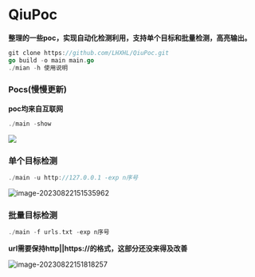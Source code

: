 # QiuPoc

**整理的一些poc，实现自动化检测利用，支持单个目标和批量检测，高亮输出。**

```go
git clone https://github.com/LHXHL/QiuPoc.git
go build -o main main.go
./mian -h 使用说明
```

### Pocs(慢慢更新)

**poc均来自互联网**

```go
./main -show
```

![](https://p.ipic.vip/x7rwjc.png)

### 单个目标检测

```go
./main -u http://127.0.0.1 -exp n序号
```

![image-20230822151535962](https://p.ipic.vip/cm447o.png)

### 批量目标检测

```go
./main -f urls.txt -exp n序号
```

**url需要保持http||https://的格式，这部分还没来得及改善**

![image-20230822151818257](https://p.ipic.vip/o2kcnm.png)

